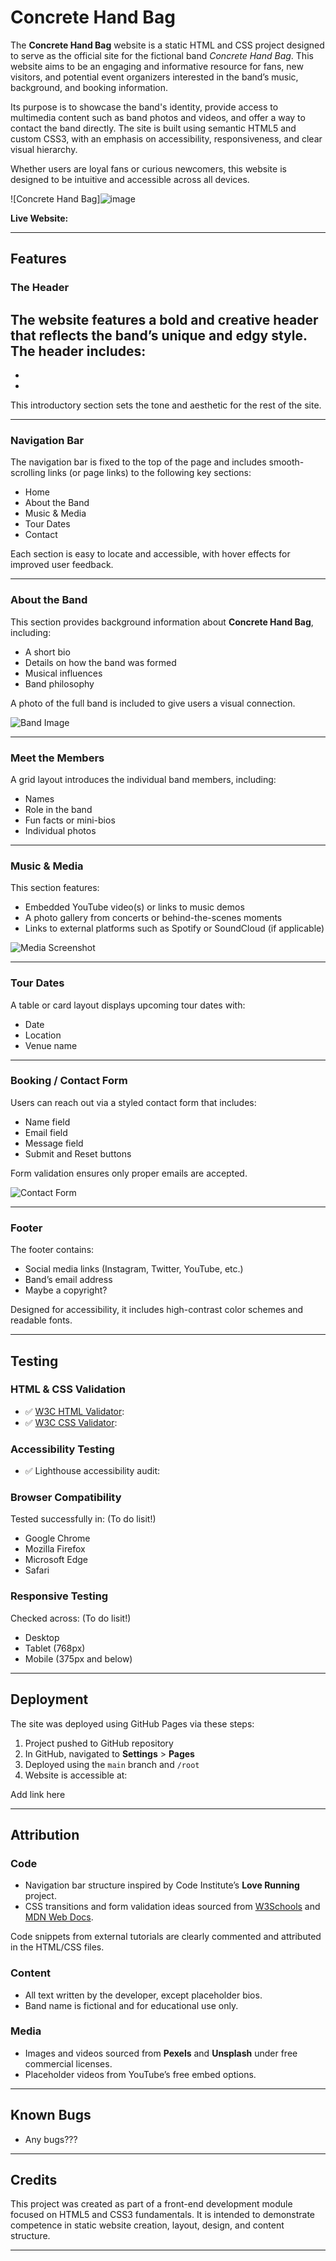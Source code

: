 # Concrete Hand Bag

The **Concrete Hand Bag** website is a static HTML and CSS project designed to serve as the official site for the fictional band *Concrete Hand Bag*. This website aims to be an engaging and informative resource for fans, new visitors, and potential event organizers interested in the band’s music, background, and booking information.

Its purpose is to showcase the band's identity, provide access to multimedia content such as band photos and videos, and offer a way to contact the band directly. The site is built using semantic HTML5 and custom CSS3, with an emphasis on accessibility, responsiveness, and clear visual hierarchy.

Whether users are loyal fans or curious newcomers, this website is designed to be intuitive and accessible across all devices.

![Concrete Hand Bag]![image](/image/device.png)

**Live Website:**

---

## Features

### The Header  
The website features a bold and creative header that reflects the band’s unique and edgy style. The header includes:
- 
- 
- 

This introductory section sets the tone and aesthetic for the rest of the site.

---

### Navigation Bar  
The navigation bar is fixed to the top of the page and includes smooth-scrolling links (or page links) to the following key sections:
- Home
- About the Band
- Music & Media
- Tour Dates
- Contact

Each section is easy to locate and accessible, with hover effects for improved user feedback.

---

### About the Band  
This section provides background information about **Concrete Hand Bag**, including:
- A short bio
- Details on how the band was formed
- Musical influences
- Band philosophy

A photo of the full band is included to give users a visual connection.

![Band Image](insert-here)

---

### Meet the Members  
A grid layout introduces the individual band members, including:
- Names
- Role in the band
- Fun facts or mini-bios
- Individual photos

---

### Music & Media  
This section features:
- Embedded YouTube video(s) or links to music demos
- A photo gallery from concerts or behind-the-scenes moments
- Links to external platforms such as Spotify or SoundCloud (if applicable)

![Media Screenshot](insert-here)

---

### Tour Dates  
A table or card layout displays upcoming tour dates with:
- Date
- Location
- Venue name

---

### Booking / Contact Form  
Users can reach out via a styled contact form that includes:
- Name field
- Email field
- Message field
- Submit and Reset buttons

Form validation ensures only proper emails are accepted.

![Contact Form](insert-here)

---

### Footer  
The footer contains:
- Social media links (Instagram, Twitter, YouTube, etc.)
- Band’s email address
- Maybe a copyright?

Designed for accessibility, it includes high-contrast color schemes and readable fonts.

---

## Testing

### HTML & CSS Validation  
- ✅ [W3C HTML Validator](https://validator.w3.org/):
- ✅ [W3C CSS Validator](https://jigsaw.w3.org/css-validator/):

### Accessibility Testing  
- ✅ Lighthouse accessibility audit:

### Browser Compatibility  
Tested successfully in: (To do lisit!)
- Google Chrome
- Mozilla Firefox
- Microsoft Edge
- Safari

### Responsive Testing  
Checked across: (To do lisit!)
- Desktop
- Tablet (768px)
- Mobile (375px and below)

---

## Deployment

The site was deployed using GitHub Pages via these steps:
1. Project pushed to GitHub repository
2. In GitHub, navigated to **Settings** > **Pages**
3. Deployed using the `main` branch and `/root`
4. Website is accessible at:  

Add link here

---

## Attribution

### Code
- Navigation bar structure inspired by Code Institute’s **Love Running** project.
- CSS transitions and form validation ideas sourced from [W3Schools](https://www.w3schools.com/) and [MDN Web Docs](https://developer.mozilla.org/).

Code snippets from external tutorials are clearly commented and attributed in the HTML/CSS files.

### Content
- All text written by the developer, except placeholder bios.
- Band name is fictional and for educational use only.

### Media
- Images and videos sourced from **Pexels** and **Unsplash** under free commercial licenses.
- Placeholder videos from YouTube’s free embed options.

---

## Known Bugs
- Any bugs???

---

## Credits

This project was created as part of a front-end development module focused on HTML5 and CSS3 fundamentals. It is intended to demonstrate competence in static website creation, layout, design, and content structure.

---